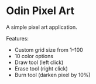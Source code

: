 # Odin Pixel Art
A simple pixel art application.

Features:
- Custom grid size from 1–100
- 10 color options
- Draw tool (left click)
- Erase tool (right click)
- Burn tool (darken pixel by 10%)
